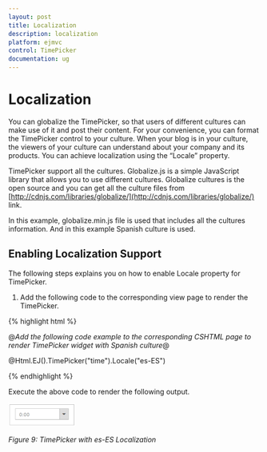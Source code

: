 ```yaml
---
layout: post
title: Localization
description: localization
platform: ejmvc
control: TimePicker
documentation: ug
---
```


# Localization

You can globalize the TimePicker, so that users of different cultures can make use of it and post their content. For your convenience, you can format the TimePicker control to your culture. When your blog is in your culture, the viewers of your culture can understand about your company and its products. You can achieve localization using the “Locale” property. 

TimePicker support all the cultures. Globalize.js is a simple JavaScript library that allows you to use different cultures. Globalize cultures is the open source and you can get all the culture files from [http://cdnjs.com/libraries/globalize/](http://cdnjs.com/libraries/globalize/) link. 

In this example, globalize.min.js file is used that includes all the cultures information. And in this example Spanish culture is used.

## Enabling Localization Support

The following steps explains you on how to enable Locale property for TimePicker.

1. Add the following code to the corresponding view page to render the TimePicker.



{% highlight html %}

@*Add the following code example to the corresponding CSHTML page to render TimePicker widget with Spanish culture*@

@Html.EJ().TimePicker("time").Locale("es-ES")

{% endhighlight %}

Execute the above code to render the following output.

![](Localization_images/Localization_img1.png)


_Figure 9: TimePicker with es-ES Localization_

